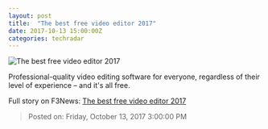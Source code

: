 ```yaml
---
layout: post
title:  "The best free video editor 2017"
date: 2017-10-13 15:00:00Z
categories: techradar
---
```


![The best free video editor 2017](http://cdn.mos.cms.futurecdn.net/ppqZSH4gM6TEScPvg2B7uU-1200-80.jpg)

Professional-quality video editing software for everyone, regardless of their level of experience – and it's all free.


Full story on F3News: [The best free video editor 2017](http://www.f3nws.com/n/JsZFmD)

> Posted on: Friday, October 13, 2017 3:00:00 PM
